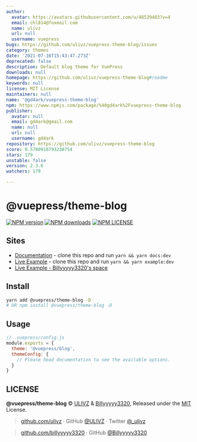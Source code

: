 ```yaml
---
author:
  avatar: https://avatars.githubusercontent.com/u/48539483?v=4
  email: chl814@foxmail.com
  name: ulivz
  url: null
  username: vuepress
bugs: https://github.com/ulivz/vuepress-theme-blog/issues
category: themes
date: '2021-07-16T15:43:47.273Z'
deprecated: false
description: Default blog theme for VuePress
downloads: null
homepage: https://github.com/ulivz/vuepress-theme-blog#readme
keywords: null
license: MIT License
maintainers: null
name: '@gd4ark/vuepress-theme-blog'
npm: https://www.npmjs.com/package/%40gd4ark%2Fvuepress-theme-blog
publisher:
  avatar: null
  email: gd4ark@gmail.com
  name: null
  url: null
  username: gd4ark
repository: https://github.com/ulivz/vuepress-theme-blog
score: 0.5780918793238754
stars: 179
unstable: false
version: 2.3.6
watchers: 179

---
```


# @vuepress/theme-blog

[![NPM version](https://badgen.net/npm/v/@vuepress/theme-blog)](https://npmjs.com/package/@vuepress/theme-blog) [![NPM downloads](https://badgen.net/npm/dm/@vuepress/theme-blog)](https://npmjs.com/package/@vuepress/theme-blog)
[![NPM LICENSE](https://badgen.net/npm/license/@vuepress/theme-blog)](https://github.com/vuepressjs/vuepress-theme-blog/blob/master/LICENSE)
 
## Sites

- [Documentation](https://vuepress-theme-blog.billyyyyy3320.com) - clone this repo and run `yarn && yarn docs:dev`
- [Live Example](https://example.vuepress-theme-blog.billyyyyy3320.com/) - clone this repo and run `yarn && yarn example:dev`
- [Live Example - Billyyyyy3320's space](https://billyyyyy3320.com/)



## Install

```bash
yarn add @vuepress/theme-blog -D
# OR npm install @vuepress/theme-blog -D
```


## Usage

```js
// .vuepress/config.js
module.exports = {
  theme: '@vuepress/blog',
  themeConfig: {
    // Please head documentation to see the available options.
  }
}
```

## LICENSE

**@vuepress/theme-blog** © [ULIVZ](https://github.com/ulivz) & [Billyyyyy3320](https://github.com/billyyyyy3320), Released under the [MIT](./LICENSE) License.<br>

> [github.com/ulivz](https://github.com/ulivz) · GitHub [@ULIVZ](https://github.com/ulivz) · Twitter [@_ulivz](https://twitter.com/_ulivz)

> [github.com/billyyyyy3320](https://github.com/billyyyyy3320) · GitHub [@Billyyyyy3320](https://github.com/billyyyyy3320) 
